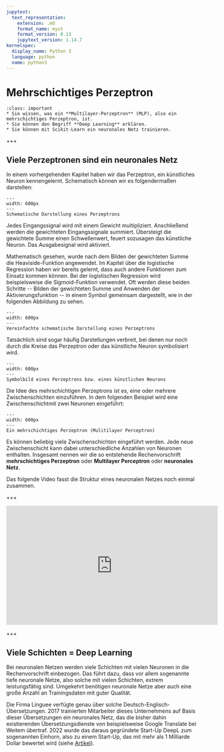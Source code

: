 ```yaml
---
jupytext:
  text_representation:
    extension: .md
    format_name: myst
    format_version: 0.13
    jupytext_version: 1.14.7
kernelspec:
  display_name: Python 3
  language: python
  name: python3
---
```


# Mehrschichtiges Perzeptron

```{admonition} Lernziele
:class: important
* Sie wissen, was ein **Multilayer-Perzeptron** (MLP), also ein mehrschichtiges Perzeptron, ist.
* Sie können den Begriff **Deep Learning** erklären.
* Sie können mit Scikit-Learn ein neuronales Netz trainieren.
```

+++

## Viele Perzeptronen sind ein neuronales Netz

In einem vorhergehenden Kapitel haben wir das Perzeptron, ein künstliches Neuron
kennengelernt. Schematisch können wir es folgendermaßen darstellen:

```{figure} pics/perceptron.svg
---
width: 600px
---
Schematische Darstellung eines Perzeptrons
```

Jedes Eingangssignal wird mit einem Gewicht multipliziert. Anschließend werden
die gewichteten Eingangssignale summiert. Übersteigt die gewichtete Summe einen
Schwellenwert, feuert sozusagen das künstliche Neuron. Das Ausgabesignal wird
aktiviert.

Mathematisch gesehen, wurde nach dem Bilden der gewichteten Summe die
Heaviside-Funktion angewendet. Im Kapitel über die logistische Regression haben
wir bereits gelernt, dass auch andere Funktionen zum Einsatz kommen können. Bei
der logistischen Regression wird beispielsweise die Sigmoid-Funktion verwendet.
Oft werden diese beiden Schritte -- Bilden der gewichteten Summe und Anwenden
der Aktivierungsfunktion -- in einem Symbol gemeinsam dargestellt, wie in der
folgenden Abbildung zu sehen.

```{figure} pics/neuron.svg
---
width: 600px
---
Vereinfachte schematische Darstellung eines Perzeptrons
```

Tatsächlich sind sogar häufig Darstellungen verbreit, bei denen nur noch durch
die Kreise das Perzeptron oder das künstliche Neuron symbolisiert wird.

```{figure} pics/neuron_symbolisch.svg
---
width: 600px
---
Symbolbild eines Perzeptrons bzw. eines künstlichen Neurons
```

Die Idee des mehrschichtigen Perzeptrons ist es, eine oder mehrere
Zwischenschichten einzuführen. In dem folgenden Beispiel wird eine
Zwischenschichtmit zwei Neuronen eingeführt:

```{figure} pics/MLP_1layer_2neurons.svg
---
width: 600px
---
Ein mehrschichtiges Perzeptron (Mulitilayer Perceptron)
```

Es können beliebig viele Zwischenschichten eingeführt werden. Jede neue
Zwischenschicht kann dabei unterschiedliche Anzahlen von Neuronen enthalten.
Insgesamt nennen wir die so entstehende Rechenvorschrift **mehrschichtiges
Perzeptron** oder **Multilayer Perceptron** oder **neuronales Netz**.

Das folgende Video fasst die Struktur eines neuronalen Netzes noch einmal zusammen.

+++

<iframe width="560" height="315" src="https://www.youtube.com/embed/2dBu9wgW2-s" title="YouTube video player" frameborder="0" allow="accelerometer; autoplay; clipboard-write; encrypted-media; gyroscope; picture-in-picture; web-share" allowfullscreen></iframe>

+++

## Viele Schichten = Deep Learning

Bei neuronalen Netzen werden viele Schichten mit vielen Neuronen in die
Rechenvorschrift einbezogen. Das führt dazu, dass vor allem sogenannte tiefe
neuronale Netze, also solche mit vielen Schichten, extrem leistungsfähig sind.
Umgekehrt benötigen neuronale Netze aber auch eine große Anzahl an
Trainingsdaten mit guter Qualität. 

Die Firma Linguee verfügte genau über solche Deutsch-Englisch-Übersetzungen.
2017 trainierten Mitarbeiter dieses Unternehmens auf Basis dieser Übersetzungen
ein neuronales Netz, das die bisher dahin existierenden Übersetzungsdienste von
beispielsweise Google Translate bei Weitem übertraf. 2022 wurde das daraus
gegründete Start-Up DeepL zum sogenannten Einhorn, also zu einem Start-Up, das
mit mehr als 1 Milliarde Dollar bewertet wird (siehe
[Artikel](https://www.faz.net/aktuell/wirtschaft/deepl-der-online-uebersetzungsdienst-wird-zum-einhorn-18467883.html)).
